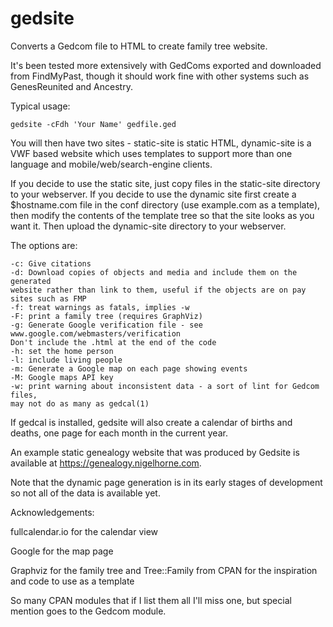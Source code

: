 gedsite
=======

Converts a Gedcom file to HTML to create family tree website.

It's been tested more extensively with GedComs exported and downloaded from
FindMyPast, though it should work fine with other systems such as GenesReunited
and Ancestry.

Typical usage:

    gedsite -cFdh 'Your Name' gedfile.ged

You will then have two sites - static-site is static HTML,
dynamic-site is a VWF based website which uses templates to support more than one
language and mobile/web/search-engine clients.

If you decide to use the static site, just copy files in the static-site directory to your webserver.
If you decide to use the dynamic site first create a $hostname.com file in the conf directory (use
example.com as a template), then modify the contents of the template tree so that the site looks as
you want it.  Then upload the dynamic-site directory to your webserver.

The options are:

    -c: Give citations
    -d: Download copies of objects and media and include them on the generated
	website rather than link to them, useful if the objects are on pay
	sites such as FMP
    -f: treat warnings as fatals, implies -w
    -F: print a family tree (requires GraphViz)
    -g: Generate Google verification file - see www.google.com/webmasters/verification
	Don't include the .html at the end of the code
    -h: set the home person
    -l: include living people
    -m: Generate a Google map on each page showing events
    -M: Google maps API key
    -w: print warning about inconsistent data - a sort of lint for Gedcom files,
	may not do as many as gedcal(1)

If gedcal is installed, gedsite will also create a calendar of births and
deaths, one page for each month in the current year.

An example static genealogy website that was produced by Gedsite is available at
https://genealogy.nigelhorne.com.

Note that the dynamic page generation is in its early stages of development so
not all of the data is available yet.

Acknowledgements:

fullcalendar.io for the calendar view

Google for the map page

Graphviz for the family tree and Tree::Family from CPAN for the inspiration
	and code to use as a template

So many CPAN modules that if I list them all I'll miss one, but special mention
goes to the Gedcom module.
